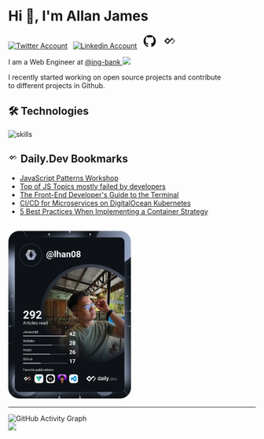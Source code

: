 # Hi 👋, I'm Allan James

<a href="https://twitter.com/dev_Lannn"><img src="https://cdn.worldvectorlogo.com/logos/twitter-6.svg" title="Twitter" alt="Twitter Account" width="40"/></a> 
&ensp;<a href="https://www.linkedin.com/in/lannnnnnnn/"><img src="https://cdn.worldvectorlogo.com/logos/linkedin-icon-2.svg" title="Linkedin" alt="Linkedin Account" width="30"/></a> 
&ensp;<a href="https://github.com/Laaaaannn"><img src="https://github.com/Laaaaannn/Laaaaannn/blob/main/github-icon.png" title="GitHub" alt="GitHub" width="30"/></a>
&ensp;<a href="https://app.daily.dev/lhan08"><img src="https://github.com/Laaaaannn/Laaaaannn/blob/main/daily-dev-icon.jpg" title="daily.dev" alt="daily.devGitHub" width="30"/></a>

I am a Web Engineer at <a href="https://github.com/ing-bank/">@ing-bank <img src="https://avatars.githubusercontent.com/u/13854005?s=200&v=4" width="20"/></a> 

I recently started working on open source projects and contribute to different projects in Github.

## 🛠 Technologies
![skills](https://skillicons.dev/icons?i=html,css,sass,js,ts,php,wordpress,nodejs,go,vue,react,mysql,docker,kubernetes,md,git,figma,bash,jquery,nginx,vscode&theme=light&perline=7)

## <img src="https://github.com/Laaaaannn/Laaaaannn/blob/main/daily-dev-icon.jpg" title="daily.dev" alt="daily.devGitHub" width="20"/> Daily.Dev Bookmarks 
<!-- daily.dev BOOKMARKS:START -->
- [JavaScript Patterns Workshop](https://app.daily.dev/posts/Q5CezwAtT?utm_source=rss&utm_medium=bookmarks&utm_campaign=zq82toklJG7Wa4Z82f2qy)
- [Top of JS Topics mostly failed by developers](https://app.daily.dev/posts/NJJVNT4Ys?utm_source=rss&utm_medium=bookmarks&utm_campaign=zq82toklJG7Wa4Z82f2qy)
- [The Front-End Developer&#39;s Guide to the Terminal](https://app.daily.dev/posts/YYDeFKOH1?utm_source=rss&utm_medium=bookmarks&utm_campaign=zq82toklJG7Wa4Z82f2qy)
- [CI/CD for Microservices on DigitalOcean Kubernetes](https://app.daily.dev/posts/ZhdkJQ0du?utm_source=rss&utm_medium=bookmarks&utm_campaign=zq82toklJG7Wa4Z82f2qy)
- [5 Best Practices When Implementing a Container Strategy](https://app.daily.dev/posts/KoQhqw2uY?utm_source=rss&utm_medium=bookmarks&utm_campaign=zq82toklJG7Wa4Z82f2qy)
<!-- daily.dev BOOKMARKS:END -->

<br/>
<a href="https://app.daily.dev/lhan08"><img src="https://github.com/Laaaaannn/Laaaaannn/blob/main/devcard.svg" width="250" alt="LaaaaanN's Dev Card"/></a>

___

![GitHub Activity Graph](https://activity-graph.herokuapp.com/graph?username=Laaaaannn&bg_color=000000&color=008080&line=008080&point=ffffff&area=true&hide_border=true)  
![](https://visitor-badge.glitch.me/badge?page_id=Laaaaannn)


